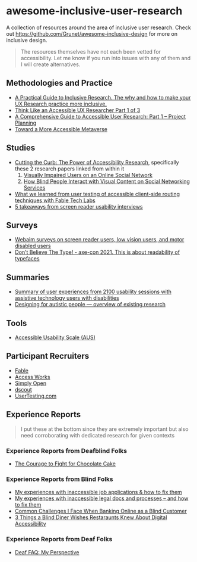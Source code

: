 # awesome-inclusive-user-research

A collection of resources around the area of inclusive user research. Check out https://github.com/Grunet/awesome-inclusive-design for more on inclusive design.

> The resources themselves have not each been vetted for accessibility. Let me know if you run into issues with any of them and I will create alternatives.

## Methodologies and Practice

- [A Practical Guide to Inclusive Research. The why and how to make your UX Research practice more inclusive.](https://medium.com/inclusive-research)
- [Think Like an Accessible UX Researcher Part 1 of 3](https://www.tpgi.com/think-like-an-accessible-ux-researcher-part-1-defining-your-research-problem/)
- [A Comprehensive Guide to Accessible User Research: Part 1 – Project Planning](https://dscout.com/people-nerds/accessible-user-research-1)
- [Toward a More Accessible Metaverse](https://medium.com/meta-research/toward-a-more-accessible-metaverse-a98684bb3f7e)

## Studies

- [Cutting the Curb: The Power of Accessibility Research](https://medium.com/meta-research/cutting-the-curb-the-power-of-accessibility-research-939f7fa7168), specifically these 2 research papers linked from within it
   1. [Visually Impaired Users on an Online Social Network](https://research.facebook.com/publications/visually-impaired-users-on-an-online-social-network/)
   2. [How Blind People Interact with Visual Content on Social Networking Services](https://research.facebook.com/publications/how-blind-people-interact-with-visual-content-on-social-networking-services/)
- [What we learned from user testing of accessible client-side routing techniques with Fable Tech Labs](https://www.gatsbyjs.com/blog/2019-07-11-user-testing-accessible-client-routing/)
- [5 takeaways from screen reader usability interviews](https://jessbudd.com/blog/screen-reader-usability-testing-observations/)

## Surveys

- [Webaim surveys on screen reader users, low vision users, and motor disabled users](https://webaim.org/projects/)
- [Don’t Believe The Type! - axe-con 2021. This is about readability of typefaces](https://youtu.be/h8IOqUl1zII)

## Summaries

- [Summary of user experiences from 2100 usability sessions with assistive technology users with disabilities](https://makeitfable.com/article/usability-testing-benchmarking-accessibility-a-year-in-review/)
- [Designing for autistic people — overview of existing research](https://uxdesign.cc/designing-for-autistic-people-overview-of-existing-research-d6f6dc20710e)

## Tools

- [Accessible Usability Scale (AUS)](https://makeitfable.com/accessible-usability-scale/)

## Participant Recruiters

- [Fable](https://makeitfable.com/)
- [Access Works](https://access-works.com/)
- [Simply Open](https://www.simplyopen.io/)
- [dscout](https://dscout.com/)
- [UserTesting.com](https://www.usertesting.com/)

## Experience Reports

>I put these at the bottom since they are extremely important but also need corroborating with dedicated research for given contexts

### Experience Reports from Deafblind Folks

- [The Courage to Fight for Chocolate Cake](https://nfb.org/images/nfb/publications/fr/fr32/2/fr320211.htm)

### Experience Reports from Blind Folks

- [My experiences with inaccessible job applications & how to fix them](https://www.deque.com/blog/my-experiences-with-inaccessible-job-applications-how-to-fix-them/)
- [My experiences with inaccessible legal docs and processes – and how to fix them](https://www.deque.com/blog/inaccessible-legal-docs-esign-processes/)
- [Common Challenges I Face When Banking Online as a Blind Customer](https://blog.usablenet.com/common-challenges-i-face-when-banking-online-as-a-blind-customer)
- [3 Things a Blind Diner Wishes Restaraunts Knew About Digital Accessibility](https://blog.usablenet.com/3-things-a-blind-diner-wishes-restaurants-knew-about-digital-accessibility)

### Experience Reports from Deaf Folks

- [Deaf FAQ: My Perspective](https://meryl.net/deaf-frequently-asked-questions/)


